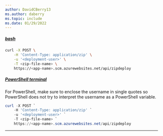 ```yaml
---
author: DavidCBerry13
ms.author: daberry
ms.topic: include
ms.date: 01/29/2022
---
```

##### [bash](#tab/terminal-bash)

```bash
curl -X POST \
    -H 'Content-Type: application/zip' \
    -u '<deployment-user>' \
    -T <zip-file-name> \
    https://<app-name>.scm.azurewebsites.net/api/zipdeploy
```

##### [PowerShell terminal](#tab/terminal-powershell)

For PowerShell, make sure to enclose the username in single quotes so PowerShell does not try to interpret the username as a PowerShell variable.

```powershell
curl -X POST `
    -H 'Content-Type: application/zip' `
    -u '<deployment-user>' `
    -T <zip-file-name> `
    https://<app-name>.scm.azurewebsites.net/api/zipdeploy
```

---
